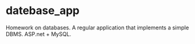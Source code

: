 # datebase_app
Homework on databases. A regular application that implements a simple DBMS. ASP.net + MySQL.
